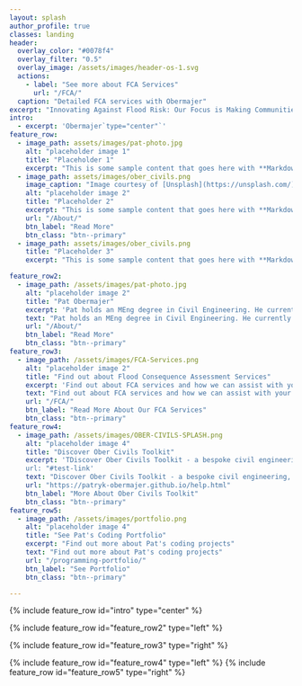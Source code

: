 ```yaml
---
layout: splash
author_profile: true
classes: landing
header:
  overlay_color: "#0078f4"
  overlay_filter: "0.5"
  overlay_image: /assets/images/header-os-1.svg
  actions:
    - label: "See more about FCA Services"
      url: "/FCA/"
  caption: "Detailed FCA services with Obermajer"
excerpt: "Innovating Against Flood Risk: Our Focus is Making Communities Safer from Flooding."
intro: 
  - excerpt: 'Obermajer`type="center"`'
feature_row:
  - image_path: assets/images/pat-photo.jpg
    alt: "placeholder image 1"
    title: "Placeholder 1"
    excerpt: "This is some sample content that goes here with **Markdown** formatting."
  - image_path: assets/images/ober_civils.png
    image_caption: "Image courtesy of [Unsplash](https://unsplash.com/)"
    alt: "placeholder image 2"
    title: "Placeholder 2"
    excerpt: "This is some sample content that goes here with **Markdown** formatting."
    url: "/About/"
    btn_label: "Read More"
    btn_class: "btn--primary"
  - image_path: assets/images/ober_civils.png
    title: "Placeholder 3"
    excerpt: "This is some sample content that goes here with **Markdown** formatting."

feature_row2:
  - image_path: /assets/images/pat-photo.jpg
    alt: "placeholder image 2"
    title: "Pat Obermajer"
    excerpt: 'Pat holds an MEng degree in Civil Engineering. He currently works as a civil engineer and flood risk consultant. His specialities include: \n - Flood Consequence Assessments \n - Civil Engineering Design \n - Programming, Data, GIS, and creating bespoke software tools'
    text: "Pat holds an MEng degree in Civil Engineering. He currently works as a civil engineer and a flood risk consultant. His specialities include: \n - Flood Consequence Assessments \n - Civil Engineering Design \n - Programming, Data, GIS, and creating bespoke software tools"
    url: "/About/"
    btn_label: "Read More"
    btn_class: "btn--primary"
feature_row3:
  - image_path: /assets/images/FCA-Services.png
    alt: "placeholder image 2"
    title: "Find out about Flood Consequence Assessment Services"
    excerpt: 'Find out about FCA services and how we can assist with your project`'
    text: "Find out about FCA services and how we can assist with your project"
    url: "/FCA/"
    btn_label: "Read More About Our FCA Services"
    btn_class: "btn--primary"
feature_row4:
  - image_path: /assets/images/OBER-CIVILS-SPLASH.png
    alt: "placeholder image 4"
    title: "Discover Ober Civils Toolkit"
    excerpt: 'TDiscover Ober Civils Toolkit - a bespoke civil engineering, earthworks, and drainage design tool for AutoCAD"
    url: "#test-link'
    text: "Discover Ober Civils Toolkit - a bespoke civil engineering, earthworks, and drainage design tool for AutoCAD"
    url: "https://patryk-obermajer.github.io/help.html"
    btn_label: "More About Ober Civils Toolkit"
    btn_class: "btn--primary"
feature_row5:
  - image_path: /assets/images/portfolio.png
    alt: "placeholder image 4"
    title: "See Pat's Coding Portfolio"
    excerpt: "Find out more about Pat's coding projects"
    text: "Find out more about Pat's coding projects"
    url: "/programming-portfolio/"
    btn_label: "See Portfolio"
    btn_class: "btn--primary"

---
```

{% include feature_row id="intro" type="center" %}
<!-- 
{% include feature_row %} -->

{% include feature_row id="feature_row2" type="left" %}

{% include feature_row id="feature_row3" type="right" %}

{% include feature_row id="feature_row4" type="left" %}
{% include feature_row id="feature_row5" type="right" %}

